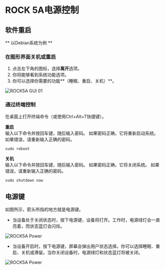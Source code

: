 ﻿---
sidebar_label: '电源控制'
sidebar_position: 50
---

# ROCK 5A电源控制

## 软件重启

** 以Debian系统为例 **

### 在图形界面关机或重启

1. 点击左下角的图标，选择**离开**选项。 
2. 你将能够看到系统功能选项。
3. 你可以选择你需要的功能**（睡眠、重启、关机）**。

![ROCK5A GUI 01](/img/rock5a/rock5a-GUI-leave.webp)

### 通过终端控制

在桌面上打开终端命令（或使用Ctrl+Alt+T快捷键）。

**重启**  
输入以下命令并按回车键，随后输入密码。
如果密码正确，它将重新启动系统。
如果错误，请重新输入正确的密码。
```
sudo reboot
```

**关机**  
输入以下命令并按回车键，随后输入密码。
如果密码正确，它将关闭系统。
如果错误，请重新输入正确的密码。
```
sudo shutdown now
```

## 电源键

如图所示，箭头所指的地方就是电源键。

- 当设备处于关闭状态时，按下电源键，设备将打开。工作时，电源绿灯会一直亮着，而状态蓝灯会闪烁。

![ROCK5A Power](/img/rock5a/rock5a-power.webp)

- 当设备开启时，按下电源键，屏幕会弹出用户状态选择。你可以选择睡眠、重启、关机或滞留。当你关闭设备时，电源绿灯和状态蓝灯将被关闭。

![ROCK5A Power](/img/rock5a/rock5a-power-status.webp)


